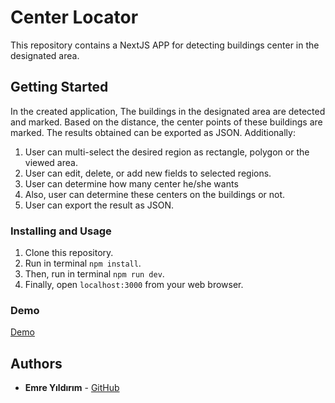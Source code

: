 # Center Locator
This repository contains a NextJS APP for detecting buildings center in the designated area.

## Getting Started
In the created application, The buildings in the designated area are detected and marked. Based on the distance, the center points of these buildings are marked. The results obtained can be exported as JSON. Additionally:
1. User can multi-select the desired region as rectangle, polygon or the viewed area.
2. User can edit, delete, or add new fields to selected regions.
3. User can determine how many center he/she wants
4. Also, user can determine these centers on the buildings or not.
5. User can export the result as JSON.

### Installing and Usage
1. Clone this repository.
2. Run in terminal `npm install`.
3. Then, run in terminal `npm run dev`.
4. Finally, open `localhost:3000` from your web browser.

### Demo
[Demo](https://center-locator.vercel.app)

## Authors
* **Emre Yıldırım** - [GitHub](https://github.com/yildirimemr)
